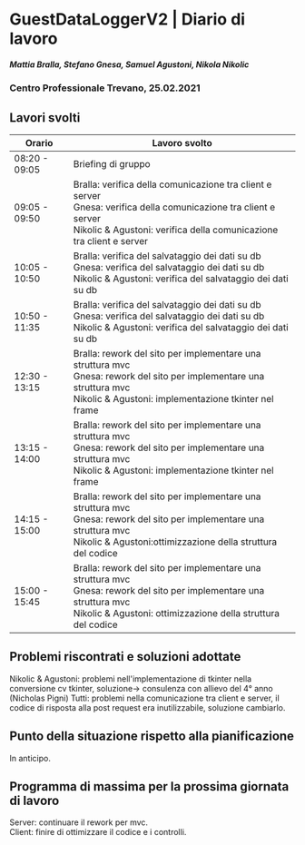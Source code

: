 # GuestDataLoggerV2 | Diario di lavoro
##### Mattia Bralla, Stefano Gnesa, Samuel Agustoni, Nikola Nikolic
### Centro Professionale Trevano, 25.02.2021

## Lavori svolti


|Orario        |Lavoro svolto                            |
|--------------|-----------------------------------------|
|08:20 - 09:05 | Briefing di gruppo |
|09:05 - 09:50 | Bralla: verifica della comunicazione tra client e server<br>Gnesa: verifica della comunicazione tra client e server<br>Nikolic & Agustoni: verifica della comunicazione tra client e server |
|10:05 - 10:50 | Bralla: verifica del salvataggio dei dati su db<br>Gnesa: verifica del salvataggio dei dati su db<br>Nikolic & Agustoni: verifica del salvataggio dei dati su db|
|10:50 - 11:35 | Bralla: verifica del salvataggio dei dati su db<br>Gnesa: verifica del salvataggio dei dati su db<br>Nikolic & Agustoni: verifica del salvataggio dei dati su db|
|12:30 - 13:15 | Bralla: rework del sito per implementare una struttura mvc<br>Gnesa:  rework del sito per implementare una struttura mvc<br>Nikolic & Agustoni: implementazione tkinter nel frame |
|13:15 - 14:00 | Bralla: rework del sito per implementare una struttura mvc<br>Gnesa: rework del sito per implementare una struttura mvc<br>Nikolic & Agustoni: implementazione tkinter nel frame|
|14:15 - 15:00 | Bralla: rework del sito per implementare una struttura mvc<br>Gnesa: rework del sito per implementare una struttura mvc<br>Nikolic & Agustoni:ottimizzazione della struttura del codice |
|15:00 - 15:45 | Bralla: rework del sito per implementare una struttura mvc<br>Gnesa: rework del sito per implementare una struttura mvc<br>Nikolic & Agustoni: ottimizzazione della struttura del codice|
##  Problemi riscontrati e soluzioni adottate
Nikolic & Agustoni: problemi nell'implementazione di tkinter nella conversione cv tkinter, soluzione-> consulenza con allievo del 4° anno (Nicholas Pigni)
Tutti: problemi nella comunicazione tra client e server, il codice di risposta alla post request era inutilizzabile, soluzione cambiarlo.

##  Punto della situazione rispetto alla pianificazione
In anticipo.

## Programma di massima per la prossima giornata di lavoro
Server: continuare il rework per mvc. <br>
Client: finire di ottimizzare il codice e i controlli.


